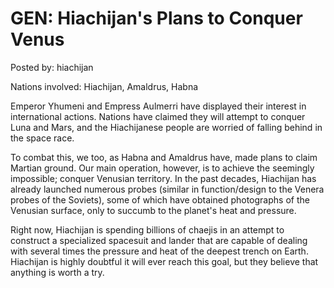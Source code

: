 # GEN: Hiachijan's Plans to Conquer Venus

Posted by: hiachijan

Nations involved: Hiachijan, Amaldrus, Habna

Emperor Yhumeni and Empress Aulmerri have displayed their interest in international actions. Nations have claimed they will attempt to conquer Luna and Mars, and the Hiachijanese people are worried of falling behind in the space race.

To combat this, we too, as Habna and Amaldrus have, made plans to claim Martian ground. Our main operation, however, is to achieve the seemingly impossible; conquer Venusian territory. In the past decades, Hiachijan has already launched numerous probes (similar in function/design to the Venera probes of the Soviets), some of which have obtained photographs of the Venusian surface, only to succumb to the planet's heat and pressure.

Right now, Hiachijan is spending billions of chaejis in an attempt to construct a specialized spacesuit and lander that are capable of dealing with several times the pressure and heat of the deepest trench on Earth. Hiachijan is highly doubtful it will ever reach this goal, but they believe that anything is worth a try.